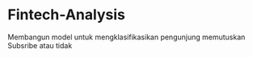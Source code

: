 # Fintech-Analysis
Membangun model untuk mengklasifikasikan pengunjung memutuskan Subsribe atau tidak
